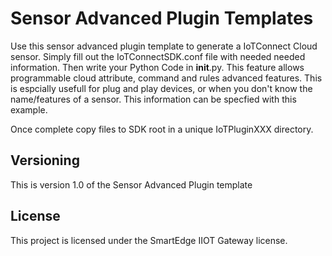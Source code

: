 # Sensor Advanced Plugin Templates

Use this sensor advanced plugin template to generate a IoTConnect Cloud sensor.  Simply fill out the IoTConnectSDK.conf file with needed needed information. Then write your Python Code in __init__.py.  This feature allows programmable cloud attribute, command and rules advanced features.  This is espcially usefull for plug and play devices, or when you don't know the name/features of a sensor.  This information can be specfied with this example.

Once complete copy files to SDK root in a unique IoTPluginXXX directory.


## Versioning

This is version 1.0 of the Sensor Advanced Plugin template

## License

This project is licensed under the SmartEdge IIOT Gateway license.
